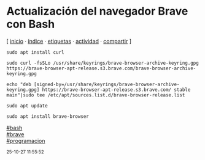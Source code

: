 # Actualización del navegador Brave con Bash
[ [inicio](https://github.com/jucardus/jucardus.github.io/blob/main/index.md) · [índice](https://github.com/jucardus/jucardus.github.io/blob/main/indice.md) · [etiquetas](https://github.com/jucardus/jucardus.github.io/blob/main/etiquetas.md) · [actividad](https://github.com/jucardus/jucardus.github.io/blob/main/actividad.md) · [compartir](https://x.com/intent/tweet?text=Actualizaci%C3%B3n+del+navegador+Brave+con+Bash+%E2%80%94+Bash%2C+Programaci%C3%B3n%2C+Brave%0A%0A%E2%86%92+https%3A%2F%2Fgithub.com%2Fjucardus%2Fjucardus.github.io%2Fblob%2Fmain%2Fa%2Fc%2Ft%2Factualizacion-del-navegador-brave-con-bash.md%0A%0A%23bash_jucardus%0A%23brave_jucardus%0A%23programacion_jucardus) ]

```
sudo apt install curl

sudo curl -fsSLo /usr/share/keyrings/brave-browser-archive-keyring.gpg https://brave-browser-apt-release.s3.brave.com/brave-browser-archive-keyring.gpg

echo "deb [signed-by=/usr/share/keyrings/brave-browser-archive-keyring.gpg] https://brave-browser-apt-release.s3.brave.com/ stable main"|sudo tee /etc/apt/sources.list.d/brave-browser-release.list

sudo apt update

sudo apt install brave-browser
```

[#bash](https://github.com/jucardus/jucardus.github.io/blob/main/b/a/bash.md)  
[#brave](https://github.com/jucardus/jucardus.github.io/blob/main/b/r/brave.md)  
[#programacion](https://github.com/jucardus/jucardus.github.io/blob/main/p/r/programacion.md)

<sup>25-10-27 11:55:52</sup>
